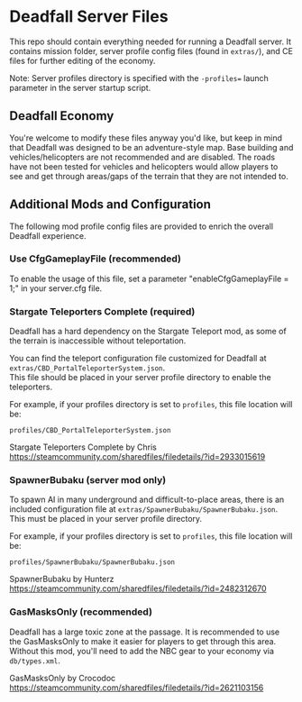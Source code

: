 # Deadfall Server Files

This repo should contain everything needed for running a Deadfall server.  It contains mission folder,
server profile config files (found in `extras/`), and CE files for further editing of the economy.

Note: Server profiles directory is specified with the `-profiles=` launch parameter in the server startup
script.

## Deadfall Economy 

You're welcome to modify these files anyway you'd like, but keep in mind that Deadfall was designed
to be an adventure-style map.  Base building and vehicles/helicopters are not recommended and are disabled.
The roads have not been tested for vehicles and helicopters would allow players to see and get through 
areas/gaps of the terrain that they are not intended to.

## Additional Mods and Configuration

The following mod profile config files are provided to enrich the overall Deadfall experience.

### Use CfgGameplayFile (recommended)

To enable the usage of this file, set a parameter "enableCfgGameplayFile = 1;" in your server.cfg file.

### Stargate Teleporters Complete (required)

Deadfall has a hard dependency on the Stargate Teleport mod, as some of the terrain is inaccessible without
teleportation.

You can find the teleport configuration file customized for Deadfall at `extras/CBD_PortalTeleporterSystem.json`.  
This file should be placed in your server profile directory to enable the teleporters.

For example, if your profiles directory is set to `profiles`, this file location will be:

```
profiles/CBD_PortalTeleporterSystem.json
```

Stargate Teleporters Complete by Chris
https://steamcommunity.com/sharedfiles/filedetails/?id=2933015619

### SpawnerBubaku (server mod only)

To spawn AI in many underground and difficult-to-place areas, there is an included configuration file at
`extras/SpawnerBubaku/SpawnerBubaku.json`.  This must be placed in your server profile directory.

For example, if your profiles directory is set to `profiles`, this file location will be:

```
profiles/SpawnerBubaku/SpawnerBubaku.json
```

SpawnerBubaku by Hunterz
https://steamcommunity.com/sharedfiles/filedetails/?id=2482312670


### GasMasksOnly (recommended)

Deadfall has a large toxic zone at the passage.  It is recommended to use the GasMasksOnly to make it
easier for players to get through this area.  Without this mod, you'll need to add the NBC gear to your
economy via `db/types.xml`.

GasMasksOnly by Crocodoc
https://steamcommunity.com/sharedfiles/filedetails/?id=2621103156
